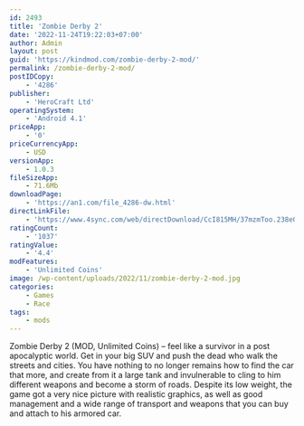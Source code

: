 ```yaml
---
id: 2493
title: 'Zombie Derby 2'
date: '2022-11-24T19:22:03+07:00'
author: Admin
layout: post
guid: 'https://kindmod.com/zombie-derby-2-mod/'
permalink: /zombie-derby-2-mod/
postIDCopy:
    - '4286'
publisher:
    - 'HeroCraft Ltd'
operatingSystem:
    - 'Android 4.1'
priceApp:
    - '0'
priceCurrencyApp:
    - USD
versionApp:
    - 1.0.3
fileSizeApp:
    - 71.6Mb
downloadPage:
    - 'https://an1.com/file_4286-dw.html'
directLinkFile:
    - 'https://www.4sync.com/web/directDownload/CcI815MH/37mzmToo.238e03a2e4dce5a5aec829337c237969'
ratingCount:
    - '1037'
ratingValue:
    - '4.4'
modFeatures:
    - 'Unlimited Coins'
image: /wp-content/uploads/2022/11/zombie-derby-2-mod.jpg
categories:
    - Games
    - Race
tags:
    - mods
---
```


Zombie Derby 2 (MOD, Unlimited Coins) – feel like a survivor in a post apocalyptic world. Get in your big SUV and push the dead who walk the streets and cities. You have nothing to no longer remains how to find the car that more, and create from it a large tank and invulnerable to cling to him different weapons and become a storm of roads. Despite its low weight, the game got a very nice picture with realistic graphics, as well as good management and a wide range of transport and weapons that you can buy and attach to his armored car.